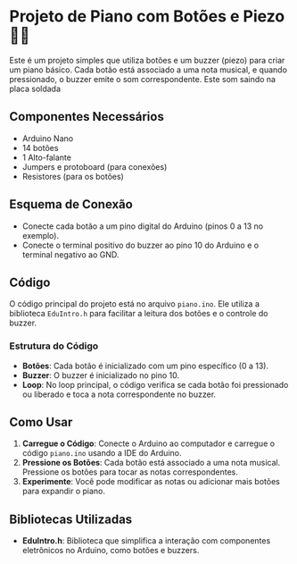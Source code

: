 # Projeto de Piano com Botões e Piezo  🎹🎶

Este é um projeto simples que utiliza botões e um buzzer (piezo) para criar um piano básico. Cada botão está associado a uma nota musical, e quando pressionado, o buzzer emite o som correspondente.
Este som saindo na placa soldada

## Componentes Necessários

- Arduino Nano
- 14 botões 
- 1 Alto-falante
- Jumpers e protoboard (para conexões)
- Resistores (para os botões)

## Esquema de Conexão

- Conecte cada botão a um pino digital do Arduino (pinos 0 a 13 no exemplo).
- Conecte o terminal positivo do buzzer ao pino 10 do Arduino e o terminal negativo ao GND.

## Código

O código principal do projeto está no arquivo `piano.ino`. Ele utiliza a biblioteca `EduIntro.h` para facilitar a leitura dos botões e o controle do buzzer.

### Estrutura do Código

- **Botões**: Cada botão é inicializado com um pino específico (0 a 13).
- **Buzzer**: O buzzer é inicializado no pino 10.
- **Loop**: No loop principal, o código verifica se cada botão foi pressionado ou liberado e toca a nota correspondente no buzzer.

## Como Usar

1. **Carregue o Código**: Conecte o Arduino ao computador e carregue o código `piano.ino` usando a IDE do Arduino.
2. **Pressione os Botões**: Cada botão está associado a uma nota musical. Pressione os botões para tocar as notas correspondentes.
3. **Experimente**: Você pode modificar as notas ou adicionar mais botões para expandir o piano.

## Bibliotecas Utilizadas

- **EduIntro.h**: Biblioteca que simplifica a interação com componentes eletrônicos no Arduino, como botões e buzzers.

